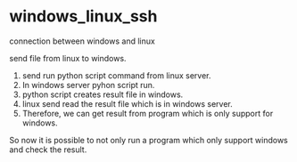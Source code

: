 # windows_linux_ssh
connection between windows and linux

send file from linux to windows.

1. send run python script command from linux server.
2. In windows server pyhon script run.
3. python script creates result file in windows.
4. linux send read the result file which is in windows server.
5. Therefore, we can get result from program which is only support for windows.

So now it is possible to not only run a program which only support windows and check the result.

